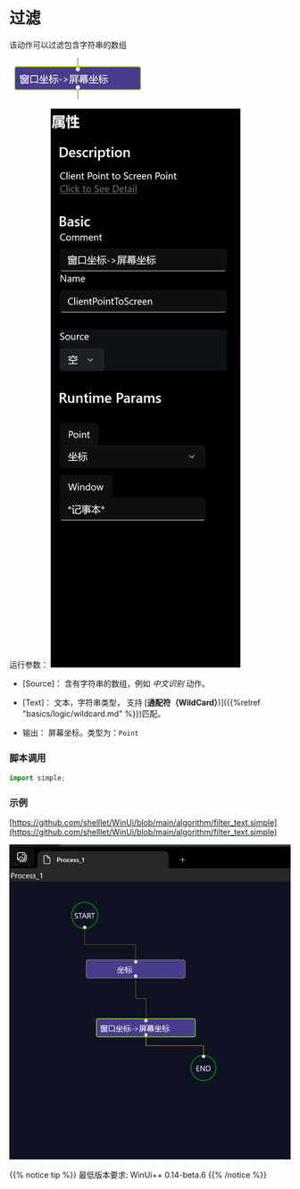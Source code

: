 # 过滤 
该动作可以过滤包含字符串的数组

![action](./images/2022-11-17_184608.png ':size=90%')


运行参数：
![param](./images/2022-11-17_184756.png ':size=90%')


* [Source]： 含有字符串的数组，例如 *中文识别* 动作。
* [Text]： 文本，字符串类型， 支持 [**通配符（WildCard）**)]({{%relref "basics/logic/wildcard.md" %}})匹配。

* 输出： 屏幕坐标。类型为：`Point`


### 脚本调用

```python
import simple;


```

### 示例

[https://github.com/shelllet/WinUi/blob/main/algorithm/filter_text.simple](https://github.com/shelllet/WinUi/blob/main/algorithm/filter_text.simple)

![preview](./images/2022-11-17_185020.png ':size=90%')


{{% notice tip %}}
最低版本要求: WinUi++ 0.14-beta.6 
{{% /notice %}}